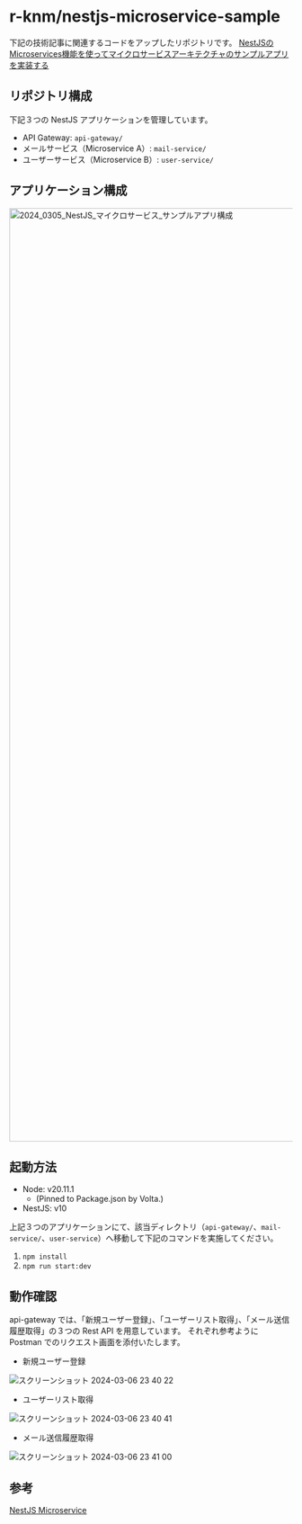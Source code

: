 # r-knm/nestjs-microservice-sample

下記の技術記事に関連するコードをアップしたリポジトリです。
[NestJSのMicroservices機能を使ってマイクロサービスアーキテクチャのサンプルアプリを実装する](https://zenn.dev/r_knm/articles/88a7002df0454d)

## リポジトリ構成

下記３つの NestJS アプリケーションを管理しています。

- API Gateway: `api-gateway/`
- メールサービス（Microservice A）: `mail-service/`
- ユーザーサービス（Microservice B）: `user-service/`

## アプリケーション構成

<img width="1660" alt="2024_0305_NestJS_マイクロサービス_サンプルアプリ構成" src="https://github.com/r-knm/nestjs-microservices-sample/assets/102338067/b1d5c224-699c-492f-aebf-1ee7b524efa5">

## 起動方法

- Node: v20.11.1
  - (Pinned to Package.json by Volta.)
- NestJS: v10

上記３つのアプリケーションにて、該当ディレクトリ（`api-gateway/`、`mail-service/`、`user-service`）へ移動して下記のコマンドを実施してください。

1. `npm install`
2. `npm run start:dev`

## 動作確認

api-gateway では、「新規ユーザー登録」、「ユーザーリスト取得」、「メール送信履歴取得」の３つの Rest API を用意しています。
それぞれ参考ように Postman でのリクエスト画面を添付いたします。

- 新規ユーザー登録

![スクリーンショット 2024-03-06 23 40 22](https://github.com/r-knm/nestjs-microservices-sample/assets/102338067/786519f1-d3e4-4e39-8b0f-cf704ec24d45)

- ユーザーリスト取得

![スクリーンショット 2024-03-06 23 40 41](https://github.com/r-knm/nestjs-microservices-sample/assets/102338067/f4d6e150-016d-41ac-8904-4d5514f5fa5c)

- メール送信履歴取得

![スクリーンショット 2024-03-06 23 41 00](https://github.com/r-knm/nestjs-microservices-sample/assets/102338067/98b5c63a-ca77-42ad-a790-97564bb14599)

## 参考

[NestJS Microservice](https://docs.nestjs.com/microservices/basics)
